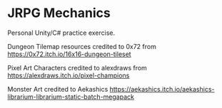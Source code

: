 # JRPG Mechanics

Personal Unity/C# practice exercise.

Dungeon Tilemap resources credited to 0x72 from https://0x72.itch.io/16x16-dungeon-tileset

Pixel Art Characters credited to alexdraws from https://alexdraws.itch.io/pixel-champions

Monster Art credited to Aekashics https://aekashics.itch.io/aekashics-librarium-librarium-static-batch-megapack